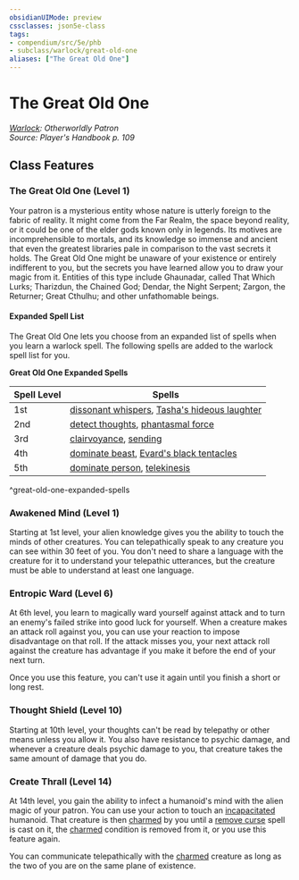 ```yaml
---
obsidianUIMode: preview
cssclasses: json5e-class
tags:
- compendium/src/5e/phb
- subclass/warlock/great-old-one
aliases: ["The Great Old One"]
---
```

# The Great Old One
*[Warlock](warlock.md): Otherworldly Patron*  
*Source: Player's Handbook p. 109*  


## Class Features

### The Great Old One (Level 1)

Your patron is a mysterious entity whose nature is utterly foreign to the fabric of reality. It might come from the Far Realm, the space beyond reality, or it could be one of the elder gods known only in legends. Its motives are incomprehensible to mortals, and its knowledge so immense and ancient that even the greatest libraries pale in comparison to the vast secrets it holds. The Great Old One might be unaware of your existence or entirely indifferent to you, but the secrets you have learned allow you to draw your magic from it. Entities of this type include Ghaunadar, called That Which Lurks; Tharizdun, the Chained God; Dendar, the Night Serpent; Zargon, the Returner; Great Cthulhu; and other unfathomable beings.

#### Expanded Spell List

The Great Old One lets you choose from an expanded list of spells when you learn a warlock spell. The following spells are added to the warlock spell list for you.

**Great Old One Expanded Spells**

| Spell Level | Spells |
|-------------|--------|
| 1st | [dissonant whispers](5E2014官方资源/spells/dissonant-whispers.md), [Tasha's hideous laughter](5E2014官方资源/spells/tashas-hideous-laughter.md) |
| 2nd | [detect thoughts](5E2014官方资源/spells/detect-thoughts.md), [phantasmal force](5E2014官方资源/spells/phantasmal-force.md) |
| 3rd | [clairvoyance](5E2014官方资源/spells/clairvoyance.md), [sending](5E2014官方资源/spells/sending.md) |
| 4th | [dominate beast](5E2014官方资源/spells/dominate-beast.md), [Evard's black tentacles](5E2014官方资源/spells/evards-black-tentacles.md) |
| 5th | [dominate person](5E2014官方资源/spells/dominate-person.md), [telekinesis](5E2014官方资源/spells/telekinesis.md) |
^great-old-one-expanded-spells

### Awakened Mind (Level 1)

Starting at 1st level, your alien knowledge gives you the ability to touch the minds of other creatures. You can telepathically speak to any creature you can see within 30 feet of you. You don't need to share a language with the creature for it to understand your telepathic utterances, but the creature must be able to understand at least one language.

### Entropic Ward (Level 6)

At 6th level, you learn to magically ward yourself against attack and to turn an enemy's failed strike into good luck for yourself. When a creature makes an attack roll against you, you can use your reaction to impose disadvantage on that roll. If the attack misses you, your next attack roll against the creature has advantage if you make it before the end of your next turn.

Once you use this feature, you can't use it again until you finish a short or long rest.

### Thought Shield (Level 10)

Starting at 10th level, your thoughts can't be read by telepathy or other means unless you allow it. You also have resistance to psychic damage, and whenever a creature deals psychic damage to you, that creature takes the same amount of damage that you do.

### Create Thrall (Level 14)

At 14th level, you gain the ability to infect a humanoid's mind with the alien magic of your patron. You can use your action to touch an [incapacitated](5E2014官方资源/规则/conditions.md#incapacitated) humanoid. That creature is then [charmed](5E2014官方资源/规则/conditions.md#charmed) by you until a [remove curse](5E2014官方资源/spells/remove-curse.md) spell is cast on it, the [charmed](5E2014官方资源/规则/conditions.md#charmed) condition is removed from it, or you use this feature again.

You can communicate telepathically with the [charmed](5E2014官方资源/规则/conditions.md#charmed) creature as long as the two of you are on the same plane of existence.